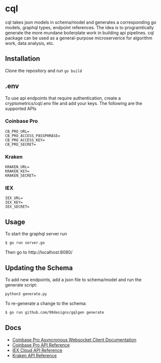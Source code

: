 # cql

cql takes json models in schema/model and generates a corresponding go models, graphql types, endpoint references. The idea is to programtically generate the more mundane boilerplate work in building api pipelines. cql package can be used as a general-purpose microserverice for algorithm work, data analysis, etc.

## Installation

Clone the repository and run `go build`

## .env

To use api endpoints that require authentication, create a cryptometrics/cql/.env file and add your keys. The following are the supported APIs

### Coinbase Pro

```
CB_PRO_URL=
CB_PRO_ACCESS_PASSPHRASE=
CB_PRO_ACCESS_KEY=
CB_PRO_SECRET=
```

### Kraken

```
KRAKEN_URL=
KRAKEN_KEY=
KRAKEN_SECRET=
```

### IEX

```
IEX_URL=
IEX_KEY=
IEX_SECRET=
```

## Usage

To start the graphql server run

```sh
$ go run server.go
```

Then go to http://localhost:8080/

## Updating the Schema

To add new endpoints, add a json file to schema/model and run the generate script:

```sh
python3 generate.py
```

To re-generate a change to the schema:

```sh
$ go run github.com/99designs/gqlgen generate
```

## Docs

- [Coinbase Pro Asyncronous Websocket Client Documentation](https://readthedocs.org/projects/copra/downloads/pdf/latest/)
- [Coinbase Pro API Reference](https://docs.pro.coinbase.com/)
- [IEX Cloud API Reference](https://iexcloud.io/docs/api/)
- [Kraken API Reference](https://docs.kraken.com/rest/)
